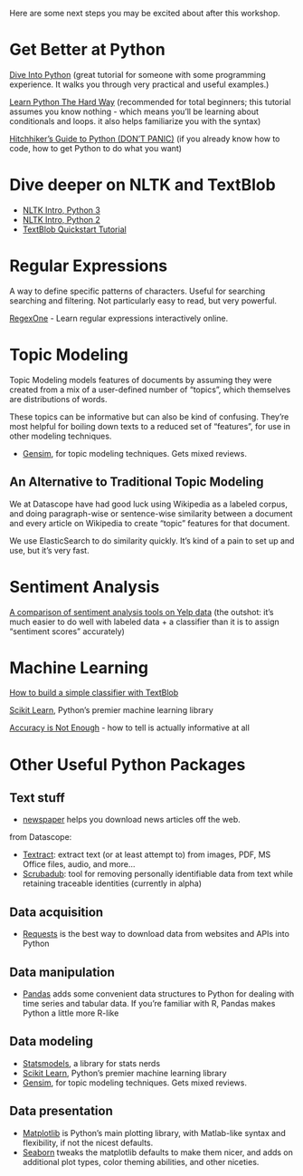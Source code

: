 Here are some next steps you may be excited about after this workshop.

# Get Better at Python
[Dive Into Python](http://www.diveintopython.net/) (great tutorial for someone with some programming experience. It walks you through very practical and useful examples.)

[Learn Python The Hard Way](http://learnpythonthehardway.org/book/) (recommended for total beginners; this tutorial assumes you know nothing - which means you’ll be learning about conditionals and loops. it also helps familiarize you with the syntax)

[Hitchhiker’s Guide to Python (DON’T PANIC)](http://docs.python-guide.org/en/latest/index.html) (if you already know how to code, how to get Python to do what you want)

# Dive deeper on NLTK and TextBlob
* [NLTK Intro, Python 3](http://www.nltk.org/book/)
* [NLTK Intro, Python 2](http://www.nltk.org/book_1ed/)
* [TextBlob Quickstart Tutorial](http://textblob.readthedocs.org/en/dev/quickstart.html)

# Regular Expressions
A way to define specific patterns of characters. Useful for searching searching and filtering. Not particularly easy to read, but very powerful.

[RegexOne](http://regexone.com/) - Learn regular expressions interactively online.

# Topic Modeling
Topic Modeling models features of documents by assuming they were created from a mix of a user-defined number of “topics”, which themselves are distributions of words. 

These topics can be informative but can also be kind of confusing. They’re most helpful for boiling down texts to a reduced set of “features”, for use in other modeling techniques.

* [Gensim](https://radimrehurek.com/gensim/), for topic modeling techniques. Gets mixed reviews.

## An Alternative to Traditional Topic Modeling
We at Datascope have had good luck using Wikipedia as a labeled corpus, and doing paragraph-wise or sentence-wise similarity between a document and every article on Wikipedia to create “topic” features for that document. 

We use ElasticSearch to do similarity quickly. It’s kind of a pain to set up and use, but it’s very fast.


# Sentiment Analysis
[A comparison of sentiment analysis tools on Yelp data](http://fotiad.is/blog/sentiment-analysis-comparison/?utm_content=bufferecaeb&utm_medium=social&utm_source=twitter.com&utm_campaign=buffer) (the outshot: it’s much easier to do well with labeled data + a classifier than it is to assign “sentiment scores” accurately)

# Machine Learning
[How to build a simple classifier with TextBlob](http://textblob.readthedocs.org/en/dev/classifiers.html)

[Scikit Learn](http://scikit-learn.org/stable/), Python’s premier machine learning library 

[Accuracy is Not Enough](http://machinelearningmastery.com/classification-accuracy-is-not-enough-more-performance-measures-you-can-use/) - how to tell is actually informative at all


# Other Useful Python Packages
## Text stuff
* [newspaper](http://newspaper.readthedocs.org/en/latest/) helps you download news articles off the web.

from Datascope:
* [Textract](https://github.com/deanmalmgren/textract): extract text (or at least attempt to) from images, PDF,  MS Office files, audio, and more…
* [Scrubadub](https://github.com/deanmalmgren/scrubadub): tool for removing personally identifiable data from text while retaining traceable identities (currently in alpha) 

## Data acquisition
* [Requests](http://docs.python-requests.org/en/latest/) is the best way to download data from websites and APIs into Python

## Data manipulation
* [Pandas](http://pandas.pydata.org/) adds some convenient data structures to Python for dealing with time series and tabular data. If you’re familiar with R, Pandas makes Python a little more R-like

## Data modeling
* [Statsmodels](http://statsmodels.sourceforge.net/), a library for stats nerds
* [Scikit Learn](http://scikit-learn.org/stable/), Python’s premier machine learning library 
* [Gensim](https://radimrehurek.com/gensim/), for topic modeling techniques. Gets mixed reviews.

## Data presentation
* [Matplotlib](http://matplotlib.org/) is Python’s main plotting library, with Matlab-like syntax and flexibility, if not the nicest defaults.
* [Seaborn](http://stanford.edu/~mwaskom/software/seaborn/) tweaks the matplotlib defaults to make them nicer, and adds on additional plot types, color theming abilities, and other niceties.
